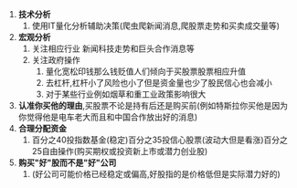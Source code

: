 1. **技术分析**
	1. 使用IT量化分析辅助决策(爬虫爬新闻消息,爬股票走势和买卖成交量等)
2. **宏观分析**
	1. 关注相应行业  新闻科技走势和巨头合作消息等
	2. 关注政府操作
		1. 量化宽松印钱那么钱贬值人们倾向于买股票股票相应升值
		2. 去杠杆,杠杆小了风险也小了但是资金量也少了股民信心也会减小
		3. 对于某些行业例如烟草和重工业政策影响很大
3. **认准你买他的理由**,买股票不论是持有后还是购买前(例如特斯拉你买他是因为你觉得他是电车老大而且和中国合作放出好的消息)
4. **合理分配资金**
	1. 百分之40投指数基金(稳定)百分之35投信心股票(波动大但是看涨)百分之25自由操作(购买期权或投资新上市或潜力创业股)
5. **购买"好"股而不是"好"公司**
	1. (好公司可能价格已经稳定或偏高,好股指的是价格低但是实际潜力好的)

















